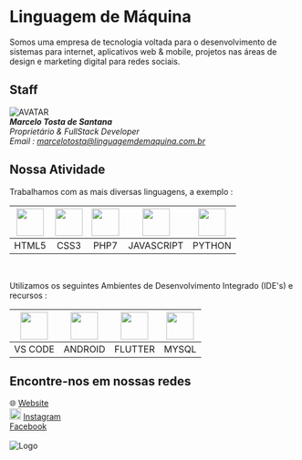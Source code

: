 
# Linguagem de Máquina

Somos uma empresa de tecnologia voltada para o desenvolvimento de sistemas para internet, aplicativos web & mobile, projetos nas áreas de design e marketing digital para redes sociais.

## Staff

![AVATAR](https://www.linguagemdemaquina.com.br/avatar/avatar_transparente.png "Marcelo Tosta - FullStack Developer")
<br>
***Marcelo Tosta de Santana***
<br>
*Proprietário & FullStack Developer*
<br>
*Email : marcelotosta@linguagemdemaquina.com.br*

## Nossa Atividade

Trabalhamos com as mais diversas linguagens, a exemplo : 

| <img id="html_5" src="https://www.linguagemdemaquina.com.br/icones/icone_html5.png" style="display:inline-block; v-align:bottom; width:48px; height:48px;"> | <img id="css3" src="https://www.linguagemdemaquina.com.br/icones/icone_css3.png" style="display:inline-block; v-align:bottom; width:48px; height:48px;"> | <img id="php" src="https://www.linguagemdemaquina.com.br/icones/icone_php_7.png" style="display:inline-block; v-align:bottom; width:48px; height:48px;"> | <img id="java_script" src="https://www.linguagemdemaquina.com.br/icones/icone_java_script.png" style="display:inline-block; v-align:bottom; width:48px; height:48px;"> | <img id="python" src="https://www.linguagemdemaquina.com.br/icones/icone_python.png" style="display:inline-block; v-align:bottom; width:48px; height:48px;"> |
|:-----:|:------:|:------:|:------------:|:------:|
| HTML5 |  CSS3  |  PHP7  |  JAVASCRIPT  | PYTHON |

<br>

Utilizamos os seguintes Ambientes de Desenvolvimento Integrado (IDE's) e recursos : 

| <img id="visual_studio" src="https://www.linguagemdemaquina.com.br/icones/icone_visual_studio.png" style="display:inline-block; v-align:bottom; width:48px; height:48px;"> | <img id="android_studio" src="https://www.linguagemdemaquina.com.br/icones/icone_android_studio.png" style="display:inline-block; v-align:bottom; width:48px; height:48px;"> | <img id="flutter" src="https://www.linguagemdemaquina.com.br/icones/icone_flutter.png" style="display:inline-block; v-align:bottom; width:48px; height:48px;"> | <img id="my_sql" src="https://www.linguagemdemaquina.com.br/icones/icone_my_sql.png" style="display:inline-block; v-align:bottom; width:48px; height:48px;"> |
|:-----:|:-----:|:-----:|:-----:|
| VS CODE | ANDROID | FLUTTER | MYSQL |


## Encontre-nos em nossas redes

:globe_with_meridians:
[Website](https://www.linguagemdemaquina.com.br)
<br>
<a href="https://www.instagram.com/linguagemdemaquina"><img id="instagram" src="https://www.linguagemdemaquina.com.br/icones/icone_instagram.png" style="display:inline-block; v-align:bottom; width:20px; height:20px;"></a>
[Instagram](https://www.instagram.com/linguagemdemaquina)
<br>
[Facebook](https://www.facebook.com/linguagemdemaquina.com.br)
<br>
<br>
![Logo](https://www.linguagemdemaquina.com.br/logomarcas/logomarca_pequena_transparente.png)

